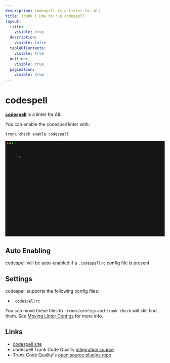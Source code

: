 ```yaml
---
description: codespell is a linter for All
title: Trunk | How to run codespell
layout:
  title:
    visible: true
  description:
    visible: false
  tableOfContents:
    visible: true
  outline:
    visible: true
  pagination:
    visible: true
---
```


# codespell

[**codespell**](https://github.com/codespell-project/codespell#readme) is a linter for All.

You can enable the codespell linter with:

```shell
trunk check enable codespell
```
![codespell example output](/.gitbook/assets/codespell.gif)
## Auto Enabling

codespell will be auto-enabled if a `.codespellrc` config file is present.

## Settings

codespell supports the following config files:
* `.codespellrc`

You can move these files to `.trunk/configs` and `trunk check` will still find them. See [Moving Linter Configs](..#moving-linter-configs) for more info.




## Links

- [codespell site](https://github.com/codespell-project/codespell#readme)
- codespell Trunk Code Quality [integration source](https://github.com/trunk-io/plugins/tree/main/linters/codespell)
- Trunk Code Quality's [open source plugins repo](https://github.com/trunk-io/plugins/tree/main)
